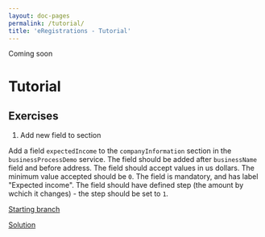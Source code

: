 ```yaml
---
layout: doc-pages
permalink: /tutorial/
title: 'eRegistrations - Tutorial'
---
```


<span class="label label-info">Coming soon</span>

# Tutorial

## Exercises

1. Add new field to section

  Add a field `expectedIncome` to the `companyInformation` section in the `businessProcessDemo` service. The field should be added after `businessName` field and before address. The field should accept values in us dollars. The minimum value accepted should be `0`. The field is mandatory, and has label "Expected income". The field should have defined step (the amount by wchich it changes) - the step should be set to `1`.

  [Starting branch](https://github.com/egovernment/eregistrations-demo/tree/add-new-field-to-section)

  [Solution](https://github.com/egovernment/eregistrations-demo/commit/47c268ce0d0102512568c82ed09e12d34a901836)
